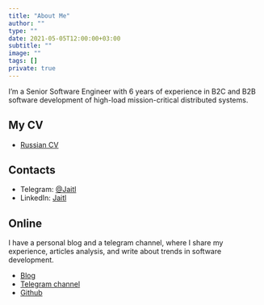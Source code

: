 ```yaml
---
title: "About Me"
author: ""
type: ""
date: 2021-05-05T12:00:00+03:00
subtitle: ""
image: ""
tags: []
private: true
---
```

I’m a Senior Software Engineer with 6 years of experience in B2C and B2B software development of high-load mission-critical distributed systems.

## My CV
* [Russian CV](https://jaitl.pro/cv-rus/)

## Contacts
* Telegram: [@Jaitl](https://t.me/jaitl)
* LinkedIn: [Jaitl](https://www.linkedin.com/in/jaitl)

## Online
I have a personal blog and a telegram channel, where I share my experience, articles analysis, and write about trends in software development.
* [Blog](https://jaitl.pro)
* [Telegram channel](https://t.me/seniorsITBlog)
* [Github](https://github.com/jaitl)
